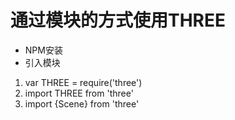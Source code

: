 # 通过模块的方式使用THREE #
- NPM安装
- 引入模块
 1. var THREE = require('three')
 2. import THREE from 'three'
 3. import {Scene} from 'three'